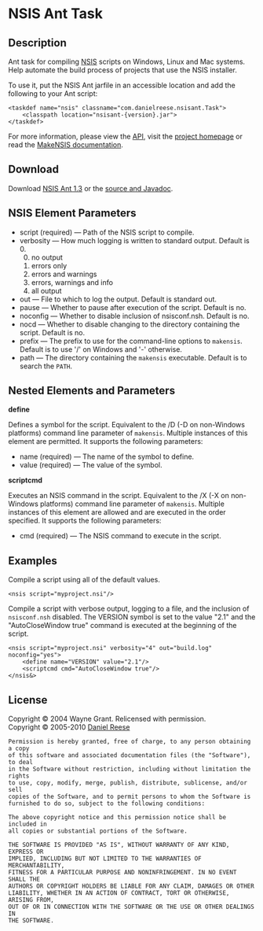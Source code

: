 NSIS Ant Task
===============

Description
---------------

Ant task for compiling [NSIS](http://nsis.sourceforge.net/) scripts on Windows, Linux and Mac systems. Help automate the build process of projects that use the NSIS installer.

To use it, put the NSIS Ant jarfile in an accessible location and add the following to your Ant script: 

    <taskdef name="nsis" classname="com.danielreese.nsisant.Task">
        <classpath location="nsisant-{version}.jar">
    </taskdef>

For more information, please view the [API](http://danielreese.com/nsis-ant/api/), visit the [project homepage](http://github.com/dreese/nsis-ant) or read the [MakeNSIS documentation](http://nsis.sourceforge.net/Docs/Chapter3.html).

Download
---------------

Download [NSIS Ant 1.3](http://github.com/downloads/dreese/nsis-ant/nsisant-1.3.jar) or the [source and Javadoc](http://github.com/downloads/dreese/nsis-ant/nsisant-1.3.zip).

NSIS Element Parameters
---------------

* script (required) &mdash; Path of the NSIS script to compile.
* verbosity &mdash; How much logging is written to standard output. Default is 0.
    <ol start="0">
        <li>no output</li>
        <li>errors only</li>
        <li>errors and warnings</li>
        <li>errors, warnings and info</li>
        <li>all output</li>
    </ol>
* out &mdash; File to which to log the output. Default is standard out.
* pause &mdash; Whether to pause after execution of the script. Default is no.
* noconfig &mdash; Whether to disable inclusion of nsisconf.nsh. Default is no.
* nocd &mdash; Whether to disable changing to the directory containing the script. Default is no.
* prefix &mdash; The prefix to use for the command-line options to <code>makensis</code>. Default is to use '/' on Windows and '-' otherwise.
* path &mdash; The directory containing the <code>makensis</code> executable. Default is to search the <code>PATH</code>.

Nested Elements and Parameters
---------------

**define**

Defines a symbol for the script. Equivalent to the /D (-D on non-Windows platforms) command line parameter of `makensis`. Multiple instances of this element are permitted. It supports the following parameters: 

* name (required) &mdash; The name of the symbol to define.
* value (required) &mdash; The value of the symbol.

**scriptcmd**

Executes an NSIS command in the script. Equivalent to the /X (-X on non-Windows platforms) command line parameter of `makensis`. Multiple instances of this element are allowed and are executed in the order specified. It supports the following parameters: 

* cmd (required)  &mdash; The NSIS command to execute in the script.

Examples
---------------

Compile a script using all of the default values.

    <nsis script="myproject.nsi"/>

Compile a script with verbose output, logging to a file, and the inclusion of `nsisconf.nsh` disabled. The VERSION symbol is set to the value "2.1" and the "AutoCloseWindow true" command is executed at the beginning of the script. 

    <nsis script="myproject.nsi" verbosity="4" out="build.log" noconfig="yes">
        <define name="VERSION" value="2.1"/>
        <scriptcmd cmd="AutoCloseWindow true"/>
    </nsis&>

License
---------------

Copyright &copy; 2004 Wayne Grant. Relicensed with permission.  
Copyright &copy; 2005-2010 [Daniel Reese](http://www.danandcheryl.com/)

    Permission is hereby granted, free of charge, to any person obtaining a copy
    of this software and associated documentation files (the "Software"), to deal
    in the Software without restriction, including without limitation the rights
    to use, copy, modify, merge, publish, distribute, sublicense, and/or sell
    copies of the Software, and to permit persons to whom the Software is
    furnished to do so, subject to the following conditions:

    The above copyright notice and this permission notice shall be included in
    all copies or substantial portions of the Software.

    THE SOFTWARE IS PROVIDED "AS IS", WITHOUT WARRANTY OF ANY KIND, EXPRESS OR
    IMPLIED, INCLUDING BUT NOT LIMITED TO THE WARRANTIES OF MERCHANTABILITY,
    FITNESS FOR A PARTICULAR PURPOSE AND NONINFRINGEMENT. IN NO EVENT SHALL THE
    AUTHORS OR COPYRIGHT HOLDERS BE LIABLE FOR ANY CLAIM, DAMAGES OR OTHER
    LIABILITY, WHETHER IN AN ACTION OF CONTRACT, TORT OR OTHERWISE, ARISING FROM,
    OUT OF OR IN CONNECTION WITH THE SOFTWARE OR THE USE OR OTHER DEALINGS IN
    THE SOFTWARE.

